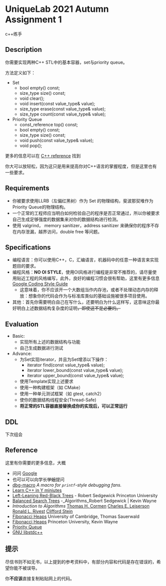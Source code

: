 # UniqueLab 2021 Autumn Assignment 1
c++练手
## Description

你需要实现两种C++ STL中的基本容器，set与priority queue。

方法定义如下：
- Set
    - bool empty() const;
    - size_type size() const;
    - void clear();
    - void insert(const value_type& value);
    - size_type erase(const value_type& value);
    - size_type count(const value_type& value);
- Priority Queue
    - const_reference top() const;
    - bool empty() const;
    - size_type size() const;
    - void push(const value_type& value);
    - void pop();

更多的信息可以在 [C++ reference](http://www.cplusplus.com/reference) 找到

你大可以放轻松，因为这只是用来提高你对C++语言的掌握程度，但是这里也有一些要求。

## Requirements

- 你被要求使用LLRB（左偏红黑树）作为 Set 的物理结构，斐波那契堆作为Priority Queue的物理结构。
- 一个正常的工程师应当明白如何检验自己的程序是否正常通过，所以你被要求自己生成足够强度的数据集来对你的数据结构进行检测。
- 使用 valgrind， memory sanitizer，address sanitizer 来确保你的程序不存在内存泄漏，越界访问，double free 等问题。

## Specifications

- 编程语言：你可以使用C++，C，汇编语言，机器码中的任意一种语言来实现题目的要求。
- 编程风格：**NO OI STYLE**，使用OI风格进行编程是非常不推荐的，请尽量使用贴近工程的风格编写，此外，良好的编程习惯会很有帮助，这里有更多信息 [Google Coding Style Guide](https://google.github.io/styleguide/cppguide.html#C++_Version)
    - 这意味着，你不应该开一个大数组当作内存池，或者不处理动态内存的释放：想象你的代码会作为与标准库类似的基础设施被很多项目使用。
- 其他：首先你需要明白自己在写什么，还要明白为什么这样写，这意味这你最好明白上述数据结构复杂度的证明~~，即使这不是必要的。~~

## Evaluation

- Basic:
    - 实现所有上述的数据结构与功能
    - 自己生成数据进行测试
- Advance:
    - 为Set实现iterator，并且为Set增添以下操作：
        - iterator find(const value_type& value);
        - iterator lower_bound(const value_type& value);
        - iterator upper_bound(const value_type& value);
    - 使用Template实现上述要求
    - 使用一种构建框架（如 CMake）
    - 使用一种单元测试框架（如 gtest, catch2）
    - 使你的数据结构线程安全(Thread-Safe)
    - **将正常的STL容器直接替换成你的实现后，可以正常运行**

## DDL
下次组会

## Reference
这里有你需要的更多信息，大概
- 问问 [Google](www.google.com)
- 也可以可以向学长~~学姐~~提问
- [dbg-macro](https://github.com/sharkdp/dbg-macro) *A macro for `printf`-style debugging fans.*
- [Learn C++ in Y miniutes](https://learnxinyminutes.com/docs/c++/)
- [Left-Leaning Red-Black Trees](https://www.cs.princeton.edu/~rs/talks/LLRB/RedBlack.pdf) - Robert Sedgewick Princeton University
- [Balanced Search Trees](https://algs4.cs.princeton.edu/lectures/33BalancedSearchTrees-2x2.pdf) -_Algorithms_Robert Sedgewick | Kevin Wayne
- *Introduction to Algorithms* [Thomas H. Cormen](https://en.wikipedia.org/wiki/Thomas_H._Cormen) [Charles E. Leiserson](https://en.wikipedia.org/wiki/Charles_E._Leiserson) [Ronald L. Rivest](https://en.wikipedia.org/wiki/Ron_Rivest) [Clifford Stein](https://en.wikipedia.org/wiki/Clifford_Stein)
- [Fibonacci Heaps](https://www.cl.cam.ac.uk/teaching/1415/Algorithms/fibonacci.pdf) University of Cambridge, Thomas Sauerwald
- [Fibonacci Heaps](https://www.cs.princeton.edu/~wayne/teaching/fibonacci-heap.pdf) Princeton University, Kevin Wayne
- [Priority Queue](https://en.wikipedia.org/wiki/Priority_queue)
- [GNU libstdc++](https://gcc.gnu.org/onlinedocs/libstdc++/)

## 提示
尽信书则不如无书，以上提到的参考资料中，有部分内容和代码是存在错误的，希望你能不被误导。

你**不应该**直接复制粘贴网上的代码。

